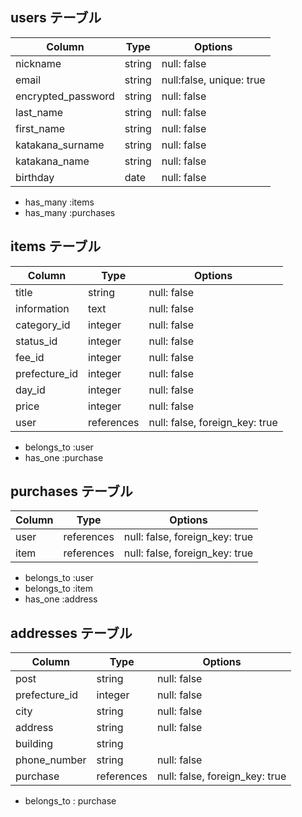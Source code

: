 ## users テーブル

| Column           | Type   | Options     |
| ---------------- | ------ | ----------- |
| nickname         | string | null: false |
| email            | string | null:false, unique: true |
| encrypted_password        | string | null: false |
| last_name        | string | null: false |
| first_name       | string | null: false |
| katakana_surname | string | null: false |
| katakana_name    | string | null: false |
| birthday         | date   | null: false |

- has_many :items
- has_many :purchases

## items テーブル

| Column      | Type   | Options     |
| ----------- | ------ | ----------- |
| title       | string | null: false |
| information | text   | null: false   |
| category_id    | integer | null: false |
| status_id      | integer   | null: false   |
| fee_id         | integer | null: false |
| prefecture_id        | integer | null: false |
| day_id        | integer | null: false |
| price       | integer | null: false |
| user       | references | null: false, foreign_key: true |

- belongs_to :user
- has_one  :purchase

## purchases テーブル

| Column    | Type       | Options                        |
| ----------| ---------- | ------------------------------ |
| user   | references | null: false, foreign_key: true |
| item   | references | null: false, foreign_key: true |

- belongs_to :user
- belongs_to :item
- has_one  :address


## addresses テーブル

| Column       | Type       | Options                        |
| ------------ | ---------- | ------------------------------ |
| post         | string     | null: false |
| prefecture_id      | integer       | null: false |
| city         | string     | null: false |
| address          | string     | null: false |
| building     | string     |  |
| phone_number | string     | null: false |
| purchase  | references | null: false, foreign_key: true |

- belongs_to : purchase 
